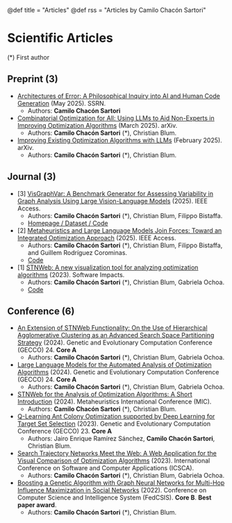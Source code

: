 @def title = "Articles"
@def rss = "Articles by Camilo Chacón Sartori"
# Scientific Articles

(*) First author

## Preprint (3)

* [Architectures of Error: A Philosophical Inquiry into AI and Human Code Generation](https://papers.ssrn.com/sol3/papers.cfm?abstract_id=5265751) (May 2025). SSRN.
  * Authors: **Camilo Chacón Sartori** 
* [Combinatorial Optimization for All: Using LLMs to Aid Non-Experts in Improving Optimization Algorithms](https://camilochs.github.io/comb-opt-for-all/) (March 2025). arXiv.
  * Authors: **Camilo Chacón Sartori** (*), Christian Blum.
* [Improving Existing Optimization Algorithms with LLMs](https://alphaxiv.org/abs/2502.08298) (February 2025). arXiv.
  * Authors: **Camilo Chacón Sartori** (*), Christian Blum.

## Journal (3)

* [3] [VisGraphVar: A Benchmark Generator for Assessing Variability in Graph Analysis Using Large Vision-Language Models](https://ieeexplore.ieee.org/document/10855899) (2025). IEEE Access.
  * Authors: **Camilo Chacón Sartori** (*), Christian Blum, Filippo Bistaffa.
  * [Homepage / Dataset / Code](https://camilochs.github.io/visgraphvar-website/)
* [2] [Metaheuristics and Large Language Models Join Forces: Toward an Integrated Optimization Approach](https://ieeexplore.ieee.org/document/10818476) (2025). IEEE Access.
  * Authors: **Camilo Chacón Sartori** (*), Christian Blum, Filippo Bistaffa, and Guillem Rodríguez Corominas.
  * [Code](https://github.com/camilochs/optipattern)
* [1] [STNWeb: A new visualization tool for analyzing optimization algorithms](https://www.sciencedirect.com/science/article/pii/S2665963823000957) (2023). Software Impacts.
  * Authors: **Camilo Chacón Sartori** (*), Christian Blum, Gabriela Ochoa.
  * [Code](https://github.com/camilochs/stnweb)

## Conference (6)

* [An Extension of STNWeb Functionality: On the Use of Hierarchical Agglomerative Clustering as an Advanced Search Space Partitioning Strategy](https://scholar.google.com/citations?view_op=view_citation&hl=en&user=oEYuOoIAAAAJ&sortby=pubdate&citation_for_view=oEYuOoIAAAAJ:roLk4NBRz8UC) (2024). Genetic and Evolutionary Computation Conference (GECCO) 24. **Core A**
  * Authors: **Camilo Chacón Sartori** (*), Christian Blum, Gabriela Ochoa.
* [Large Language Models for the Automated Analysis of Optimization Algorithms](https://dl.acm.org/doi/10.1145/3638529.3654086) (2024). Genetic and Evolutionary Computation Conference (GECCO) 24. **Core A**
  * Authors: **Camilo Chacón Sartori** (*), Christian Blum, Gabriela Ochoa.
* [STNWeb for the Analysis of Optimization Algorithms: A Short Introduction](https://dl.acm.org/doi/10.1007/978-3-031-62922-8_29) (2024). Metaheuristics International Conference (MIC).
  * Authors: **Camilo Chacón Sartori** (*), Christian Blum.
* [Q-Learning Ant Colony Optimization supported by Deep Learning for Target Set Selection](https://dl.acm.org/doi/10.1145/3583131.3590396) (2023). Genetic and Evolutionary Computation Conference (GECCO) 23. **Core A**
  * Authors: Jairo Enrique Ramírez Sánchez, **Camilo Chacón Sartori**, Christian Blum.
* [Search Trajectory Networks Meet the Web: A Web Application for the Visual Comparison of Optimization Algorithms](https://dl.acm.org/doi/abs/10.1145/3587828.3587843) (2023). International Conference on Software and Computer Applications (ICSCA).
  * Authors: **Camilo Chacón Sartori** (*), Christian Blum, Gabriela Ochoa.
* [Boosting a Genetic Algorithm with Graph Neural Networks for Multi-Hop Influence Maximization in Social Networks](https://ieeexplore.ieee.org/document/9909110/) (2022). Conference on Computer Science and Intelligence System (FedCSIS). **Core B**. **Best paper award**.
  * Authors: **Camilo Chacón Sartori** (*), Christian Blum.
